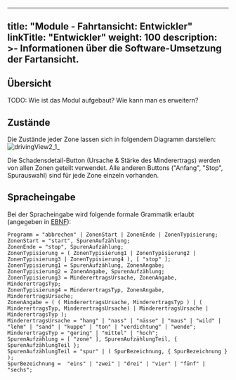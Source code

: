 
---
title: "Module - Fahrtansicht: Entwickler"
linkTitle: "Entwickler"
weight: 100
description: >-
     Informationen über die Software-Umsetzung der Fartansicht.
---

## Übersicht

TODO: Wie ist das Modul aufgebaut? Wie kann man es erweitern?

## Zustände

Die Zustände jeder Zone lassen sich in folgendem Diagramm darstellen:
![drivingView2_1_](uploads/200cc46837b3e9dc6ebf1101fe1fe1e4/drivingView2_1_.png)

Die Schadensdetail-Button (Ursache & Stärke des Minderertrags) werden von allen Zonen geteilt verwendet. Alle anderen Buttons ("Anfang", "Stop", Spurauswahl) sind für jede Zone einzeln vorhanden.

## Spracheingabe

Bei der Spracheingabe wird folgende formale Grammatik erlaubt (angegeben in [EBNF](https://de.wikipedia.org/wiki/Erweiterte_Backus-Naur-Form)):

```
Programm = "abbrechen" | ZonenStart | ZonenEnde | ZonenTypisierung;
ZonenStart = "start", SpurenAufzählung;
ZonenEnde = "stop", SpurenAufzählung;
ZonenTypisierung = ( ZonenTypisierung1 | ZonenTypisierung2 | ZonenTypisierung3 | ZonenTypisierung4 ), [ "stop" ];
ZonenTypisierung1 = SpurenAufzählung, ZonenAngabe;
ZonenTypisierung2 = ZonenAngabe, SpurenAufzählung;
ZonenTypisierung3 = MinderertragsUrsache, ZonenAngabe, MinderertragsTyp;
ZonenTypisierung4 = MinderertragsTyp, ZonenAngabe, MinderertragsUrsache;
ZonenAngabe = ( ( MinderertragsUrsache, MinderertragsTyp ) | ( MinderertragsTyp, MinderertragsUrsache) | MinderertragsUrsache | MinderertragsTyp );
MinderertragsUrsache = "hang" | "nass" | "nässe" | "maus" | "wild" | "lehm" | "sand" | "kuppe" | "ton" | "verdichtung" | "wende";
MinderertragsTyp = "gering" | "mittel" | "hoch";
SpurenAufzählung = [ "zone" ], SpurenAufzählungTeil, { SpurenAufzählungTeil };
SpurenAufzählungTeil = "spur" | ( SpurBezeichnung, { SpurBezeichnung } );
SpurBezeichnung =  "eins" | "zwei" | "drei" | "vier" | "fünf" | "sechs";
```
